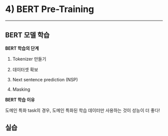 # 4) BERT Pre-Training
---

## BERT 모델 학습

**BERT 학습의 단계**

1. Tokenizer 만들기

2. 데이터셋 확보

3. Next sentence prediction (NSP)

4. Masking

**BERT 학습 이유**

도메인 특화 task의 경우, 도메인 특화된 학습 데이터만 사용하는 것이 성능이 더 좋다!

## 실습
